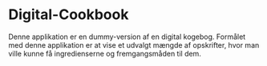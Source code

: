 # Digital-Cookbook

Denne applikation er en dummy-version af en digital kogebog.
Formålet med denne applikation er at vise et udvalgt mængde af opskrifter, hvor man ville kunne få ingredienserne og fremgangsmåden til dem.
